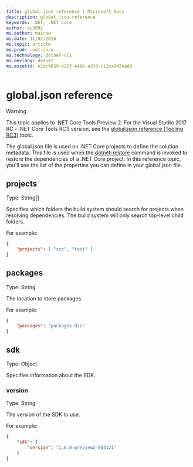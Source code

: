 ```yaml
---
title: global.json reference | Microsoft Docs
description: global.json reference
keywords: .NET, .NET Core
author: aL3891
ms.author: mairaw
ms.date: 11/02/2016
ms.topic: article
ms.prod: .net-core
ms.technology: dotnet-cli
ms.devlang: dotnet
ms.assetid: e1ac9659-425f-4486-a376-c12ca942ead8
---
```


# global.json reference

> [!WARNING]
> This topic applies to .NET Core Tools Preview 2. For the  Visual Studio 2017 RC - .NET Core Tools RC3 version,
> see the [global.json reference (Tooling RC3)](../preview3/tools/global-json.md) topic.

The global.json file is used on .NET Core projects to define the solution metadata. This file is used when the [dotnet-restore](dotnet-restore.md) command is invoked to restore the dependencies of a .NET Core project.
In this reference topic, you'll see the list of the properties you can define in your global.json file.

## projects
Type: String[]

Specifies which folders the build system should search for projects when resolving dependencies. The build system will only search top-level child folders.

For example:

```json
{
    "projects": [ "src", "test" ]
}
```

## packages
Type: String

The location to store packages.

For example:
```json
{
    "packages": "packages-dir"
}
```

## sdk
Type: Object

Specifies information about the SDK.

### version
Type: String

The version of the SDK to use.

For example:

```json
{
    "sdk": {
        "version": "1.0.0-preview2-003121"
    }
}
```
